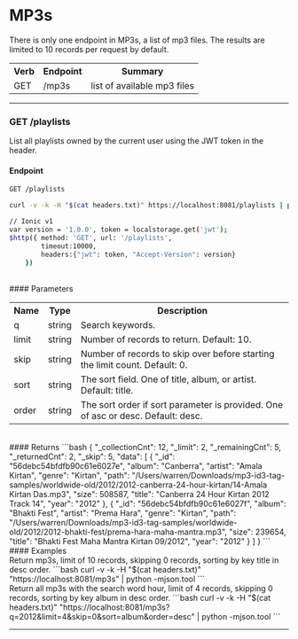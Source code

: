 <div class="page-header">
  <h1  id="page-title">MP3s</h1>
</div>

There is only one endpoint in MP3s, a list of mp3 files. The results are limited to 10 records per request by default.

<table id="tbl">
  <colgroup>
    <col>
    <col>
    <col>
  </colgroup>
  <tr>
    <th>Verb</th>
    <th>Endpoint</th>
    <th>Summary</th>
  </tr>
  <tr><td>GET</td><td>/mp3s</td><td>list of available mp3 files</td></tr>
</table>



___
### GET /playlists

List all playlists owned by the current user using the JWT token in the header.

#### Endpoint

```bash
GET /playlists

curl -v -k -H "$(cat headers.txt)" https://localhost:8081/playlists | python -mjson.tool

// Ionic v1
var version = '1.0.0', token = localstorage.get('jwt');
$http({ method: 'GET', url: '/playlists',
        timeout:10000,
        headers:{"jwt": token, "Accept-Version": version}
    })
```

<br/>
#### Parameters
<table id="tbl">
  <colgroup>
    <col>
    <col>
    <col>
  </colgroup>
  <tr>
    <th>Name</th>
    <th>Type</th>
    <th>Description</th>
  </tr>
  <tr><td>q</td><td>string</td><td>Search keywords.</td></tr>
  <tr><td>limit</td><td>string</td><td>Number of records to return. Default: 10.</td></tr>
  <tr><td>skip</td><td>string</td><td>Number of records to skip over before starting the limit count. Default: 0.</td></tr>
  <tr><td>sort</td><td>string</td><td>The sort field. One of title, album, or artist. Default: title.</td></tr>
  <tr><td>order</td><td>string</td><td>The sort order if sort parameter is provided. One of asc or desc. Default: desc.</td></tr>
</table>


<br/>
#### Returns
```bash
{
    "_collectionCnt": 12,
    "_limit": 2,
    "_remainingCnt": 5,
    "_returnedCnt": 2,
    "_skip": 5,
    "data": [
        {
            "_id": "56debc54bfdfb90c61e6027e",
            "album": "Canberra",
            "artist": "Amala Kirtan",
            "genre": "Kirtan",
            "path": "/Users/warren/Downloads/mp3-id3-tag-samples/worldwide-old/2012/2012-canberra-24-hour-kirtan/14-Amala Kirtan Das.mp3",
            "size": 508587,
            "title": "Canberra 24 Hour Kirtan 2012 Track 14",
            "year": "2012"
        },
        {
            "_id": "56debc54bfdfb90c61e6027f",
            "album": "Bhakti Fest",
            "artist": "Prema Hara",
            "genre": "Kirtan",
            "path": "/Users/warren/Downloads/mp3-id3-tag-samples/worldwide-old/2012/2012-bhakti-fest/prema-hara-maha-mantra.mp3",
            "size": 239654,
            "title": "Bhakti Fest Maha Mantra Kirtan 09/2012",
            "year": "2012"
        }
    ]
}
```


<br/>
#### Examples

<br/>
Return mp3s, limit of 10 records, skipping 0 records, sorting by key title in desc order.
```bash
curl -v -k -H "$(cat headers.txt)" "https://localhost:8081/mp3s" | python -mjson.tool
```

<br/>
Return all mp3s with the search word hour, limit of 4 records, skipping 0 records, sorting by key album in desc order.
```bash
curl -v -k -H "$(cat headers.txt)" "https://localhost:8081/mp3s?q=2012&limit=4&skip=0&sort=album&order=desc" | python -mjson.tool
```

___
